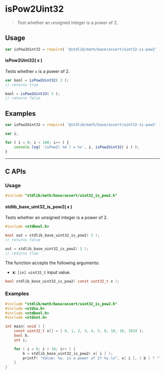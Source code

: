 <!--

@license Apache-2.0

Copyright (c) 2018 The Stdlib Authors.

Licensed under the Apache License, Version 2.0 (the "License");
you may not use this file except in compliance with the License.
You may obtain a copy of the License at

   http://www.apache.org/licenses/LICENSE-2.0

Unless required by applicable law or agreed to in writing, software
distributed under the License is distributed on an "AS IS" BASIS,
WITHOUT WARRANTIES OR CONDITIONS OF ANY KIND, either express or implied.
See the License for the specific language governing permissions and
limitations under the License.

-->

# isPow2Uint32

> Test whether an unsigned integer is a power of 2.

<section class="usage">

## Usage

```javascript
var isPow2Uint32 = require( '@stdlib/math/base/assert/uint32-is-pow2' );
```

#### isPow2Uint32( x )

Tests whether `x` is a power of 2.

```javascript
var bool = isPow2Uint32( 2 );
// returns true

bool = isPow2Uint32( 5 );
// returns false
```

</section>

<!-- /.usage -->

<section class="notes">

</section>

<!-- /.notes -->

<section class="examples">

## Examples

<!-- eslint no-undef: "error" -->

```javascript
var isPow2Uint32 = require( '@stdlib/math/base/assert/uint32-is-pow2' );

var i;

for ( i = 0; i < 100; i++ ) {
    console.log( 'isPow2( %d ) = %s', i, isPow2Uint32( i ) );
}
```

</section>

<!-- /.examples -->

<!-- C interface documentation. -->

* * *

<section class="c">

## C APIs

<!-- Section to include introductory text. Make sure to keep an empty line after the intro `section` element and another before the `/section` close. -->

<section class="intro">

</section>

<!-- /.intro -->

<!-- C usage documentation. -->

<section class="usage">

### Usage

```c
#include "stdlib/math/base/assert/uint32_is_pow2.h"
```

#### stdlib_base_uint32_is_pow2( x )

Tests whether an unsigned integer is a power of 2.

```c
#include <stdbool.h>

bool out = stdlib_base_uint32_is_pow2( 5 );
// returns false

out = stdlib_base_uint32_is_pow2( 2 );
// returns true
```

The function accepts the following arguments:

-   **x**: `[in] uint32_t` input value.

```c
bool stdlib_base_uint32_is_pow2( const uint32_t x );
```

</section>

<!-- /.usage -->

<!-- C API usage notes. Make sure to keep an empty line after the `section` element and another before the `/section` close. -->

<section class="notes">

</section>

<!-- /.notes -->

<!-- C API usage examples. -->

<section class="examples">

### Examples

```c
#include "stdlib/math/base/assert/uint32_is_pow2.h"
#include <stdio.h>
#include <stdbool.h>
#include <stdint.h>

int main( void ) {
    const uint32_t x[] = { 0, 1, 2, 3, 4, 5, 8, 10, 16, 1024 };
    bool b;
    int i;

    for ( i = 0; i < 10; i++ ) {
        b = stdlib_base_uint32_is_pow2( x[ i ] );
        printf( "Value: %u. is a power of 2? %s.\n", x[ i ], ( b ) ? "True" : "False" );
    }
}
```

</section>

<!-- /.examples -->

</section>

<!-- /.c -->

<!-- Section for related `stdlib` packages. Do not manually edit this section, as it is automatically populated. -->

<section class="related">

</section>

<!-- /.related -->

<!-- Section for all links. Make sure to keep an empty line after the `section` element and another before the `/section` close. -->

<section class="links">

</section>

<!-- /.links -->
